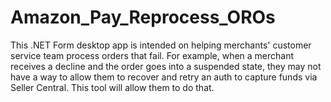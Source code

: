 # Amazon_Pay_Reprocess_OROs
This .NET Form desktop app is intended on helping merchants' customer service team process orders that fail. For example, when a merchant receives a decline and the order goes into a suspended state, they may not have a way to allow them to recover and retry an auth to capture funds via Seller Central. This tool will allow them to do that.
